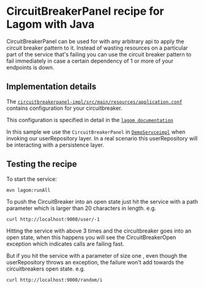 # CircuitBreakerPanel recipe for Lagom with Java

CircuitBreakerPanel can be used for with any arbitrary api to apply the circuit breaker pattern to it.
Instead of wasting resources on a particular part of the service that's failing you can use the circuit breaker pattern to
fail immediately in case a certain dependency of 1 or more of your endpoints is down.

## Implementation details
The [`circuitbreakerpanel-impl/src/main/resources/application.conf`](circuitbreakerpanel-impl/src/main/resources/application.conf) contains configuration for your circuitbreaker.

This configuration is specified in detail in the [`lagom documentation`](https://www.lagomframework.com/documentation/1.4.x/java/ServiceClients.html#Circuit-Breaker-Configuration)

In this sample we use the `CircuitBreakerPanel` in [`DemoServceimpl`](circuitbreakerpanel-impl/src/main/java/com/lightbend/lagom/recipes/cbpanel/impl/DemoServiceImpl.java)
when invoking our userRepository layer.
In a real scenario this userRepository will be interacting with a persistence layer.



## Testing the recipe

To start the service:

```
mvn lagom:runAll
```
To push the CircuitBreaker into an open state just hit the service with a path parameter which is larger than 20 
characters in length.
e.g.
```
curl http://localhost:9000/user/-1
```
Hitting the service with above 3 times and the circuitbreaker goes into an open state, when this happens you will
see the CircuitBreakerOpen exception which indicates calls are failing fast.

But if you hit the service with a parameter of size one , even though the userRepository throws an exception, the failure
won't add towards the circuitbreakers open state.
e.g.
```
curl http://localhost:9000/random/i
```


